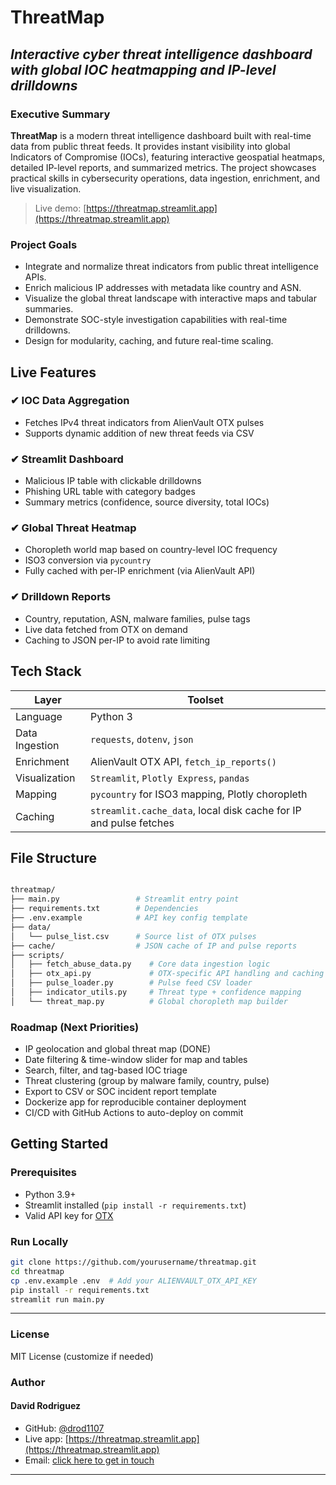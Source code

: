 # ThreatMap

## _Interactive cyber threat intelligence dashboard with global IOC heatmapping and IP-level drilldowns_

### Executive Summary

**ThreatMap** is a modern threat intelligence dashboard built with real-time data from public threat feeds. It provides instant visibility into global Indicators of Compromise (IOCs), featuring interactive geospatial heatmaps, detailed IP-level reports, and summarized metrics. The project showcases practical skills in cybersecurity operations, data ingestion, enrichment, and live visualization.

> Live demo: [https://threatmap.streamlit.app](https://threatmap.streamlit.app)

### Project Goals

- Integrate and normalize threat indicators from public threat intelligence APIs.
- Enrich malicious IP addresses with metadata like country and ASN.
- Visualize the global threat landscape with interactive maps and tabular summaries.
- Demonstrate SOC-style investigation capabilities with real-time drilldowns.
- Design for modularity, caching, and future real-time scaling.

## Live Features

### ✔ IOC Data Aggregation

- Fetches IPv4 threat indicators from AlienVault OTX pulses
- Supports dynamic addition of new threat feeds via CSV

### ✔ Streamlit Dashboard

- Malicious IP table with clickable drilldowns
- Phishing URL table with category badges
- Summary metrics (confidence, source diversity, total IOCs)

### ✔ Global Threat Heatmap

- Choropleth world map based on country-level IOC frequency
- ISO3 conversion via `pycountry`
- Fully cached with per-IP enrichment (via AlienVault API)

### ✔ Drilldown Reports

- Country, reputation, ASN, malware families, pulse tags
- Live data fetched from OTX on demand
- Caching to JSON per-IP to avoid rate limiting

## Tech Stack

| Layer              | Toolset                                                                 |
|-------------------|-------------------------------------------------------------------------|
| Language           | Python 3                                                                |
| Data Ingestion     | `requests`, `dotenv`, `json`                                            |
| Enrichment         | AlienVault OTX API, `fetch_ip_reports()`                                |
| Visualization      | `Streamlit`, `Plotly Express`, `pandas`                                 |
| Mapping            | `pycountry` for ISO3 mapping, Plotly choropleth                         |
| Caching            | `streamlit.cache_data`, local disk cache for IP and pulse fetches       |

## File Structure

```bash

threatmap/
├── main.py                 # Streamlit entry point
├── requirements.txt        # Dependencies
├── .env.example            # API key config template
├── data/
│   └── pulse_list.csv      # Source list of OTX pulses
├── cache/                  # JSON cache of IP and pulse reports
├── scripts/
│   ├── fetch_abuse_data.py    # Core data ingestion logic
│   ├── otx_api.py             # OTX-specific API handling and caching
│   ├── pulse_loader.py        # Pulse feed CSV loader
│   ├── indicator_utils.py     # Threat type + confidence mapping
│   └── threat_map.py          # Global choropleth map builder

```

### Roadmap (Next Priorities)

- IP geolocation and global threat map (DONE)
- Date filtering & time-window slider for map and tables
- Search, filter, and tag-based IOC triage
- Threat clustering (group by malware family, country, pulse)
- Export to CSV or SOC incident report template
- Dockerize app for reproducible container deployment
- CI/CD with GitHub Actions to auto-deploy on commit

## Getting Started

### Prerequisites

- Python 3.9+
- Streamlit installed (`pip install -r requirements.txt`)
- Valid API key for [OTX](https://otx.alienvault.com)

### Run Locally

```bash
git clone https://github.com/yourusername/threatmap.git
cd threatmap
cp .env.example .env  # Add your ALIENVAULT_OTX_API_KEY
pip install -r requirements.txt
streamlit run main.py
```

---

### License

MIT License (customize if needed)

### Author

#### David Rodriguez

- GitHub: [@drod1107](https://github.com/drod1107)
- Live app: [https://threatmap.streamlit.app](https://threatmap.streamlit.app)
- Email: [click here to get in touch](mailto:80010850+drod1107@users.noreply.github.com)

---
